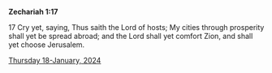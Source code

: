 **Zechariah 1:17**

17 Cry yet, saying, Thus saith the Lord of hosts; My cities through prosperity shall yet be spread abroad; and the Lord shall yet comfort Zion, and shall yet choose Jerusalem.

[Thursday 18-January, 2024](https://getbible.net/kjv/Zechariah/1/17)
